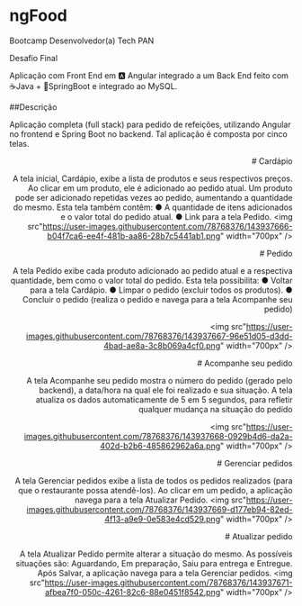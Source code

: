 # ngFood

Bootcamp Desenvolvedor(a) Tech PAN 

Desafio Final

Aplicação com
Front End em 🅰️ Angular integrado a um Back End feito com ☕Java +
🍃SpringBoot e integrado ao MySQL.

##Descrição

Aplicação completa (full stack) para pedido de refeições, utilizando Angular
no frontend e Spring Boot no backend. Tal aplicação é composta por cinco telas.

<div align="right">
# Cardápio

A tela inicial, Cardápio, exibe a lista de produtos e seus
respectivos preços. Ao clicar em um produto, ele é adicionado ao pedido atual. Um produto pode ser 
adicionado repetidas vezes ao pedido, aumentando a
quantidade do mesmo. Esta tela também contêm:
● A quantidade de itens adicionados e o
valor total do pedido atual.
● Link para a tela Pedido.
<img src"https://user-images.githubusercontent.com/78768376/143937666-b04f7ca6-ee4f-481b-aa86-28b7c5441ab1.png" width="700px" />
</div>

<div align="right">
# Pedido

A tela Pedido exibe cada produto adicionado ao pedido atual e a respectiva quantidade, bem como o valor total do pedido.
Esta tela possibilita:
●	Voltar para a tela Cardápio.
●	Limpar o pedido (excluir todos os produtos).
●	Concluir o pedido (realiza o pedido e navega para a tela Acompanhe seu pedido)

<img src"https://user-images.githubusercontent.com/78768376/143937667-96e51d05-d3dd-4bad-ae8a-3c8b069a4cf0.png" width="700px" />
</div>

<div align="right">
# Acompanhe seu pedido

A tela Acompanhe seu pedido mostra o número do pedido (gerado pelo backend), a data/hora na qual ele foi realizado e sua situação.
A tela atualiza os dados automaticamente de 5 em 5 segundos, para refletir qualquer mudança na situação do pedido

<img src"https://user-images.githubusercontent.com/78768376/143937668-0929b4d6-da2a-402d-b2b6-485862962a6a.png" width="700px" />
</div>

<div align="right">
# Gerenciar pedidos

A tela Gerenciar pedidos exibe a lista de todos os pedidos realizados (para que o restaurante possa atendê-los).
Ao clicar em um pedido, a aplicação navega para a tela Atualizar Pedido.
<img src"https://user-images.githubusercontent.com/78768376/143937669-d177eb94-82ed-4f13-a9e9-0e583e4cd529.png" width="700px" />
</div>

<div align="right">
# Atualizar pedido

A tela Atualizar Pedido permite alterar a situação do mesmo. As possíveis situações são: Aguardando, Em preparação, Saiu para entrega e Entregue.
Após Salvar, a aplicação navega para a tela Gerenciar pedidos.
<img src"https://user-images.githubusercontent.com/78768376/143937671-afbea7f0-050c-4261-82c6-88e0451f8542.png" width="700px" />
</div>


















